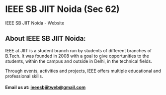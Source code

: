 # IEEE SB JIIT Noida (Sec 62)
IEEE SB JIIT Noida - Website

## About IEEE SB JIIT Noida:


IEEE at JIIT is a student branch run by students of different branches of B.Tech. It was founded in 2008 with a goal to give opportunities to the students, within the campus and outside in Delhi, in the technical fields.

Through events, activities and projects, IEEE offers multiple educational and professional skills.

#### Email us at: ieeesbjiitweb@gmail.com

